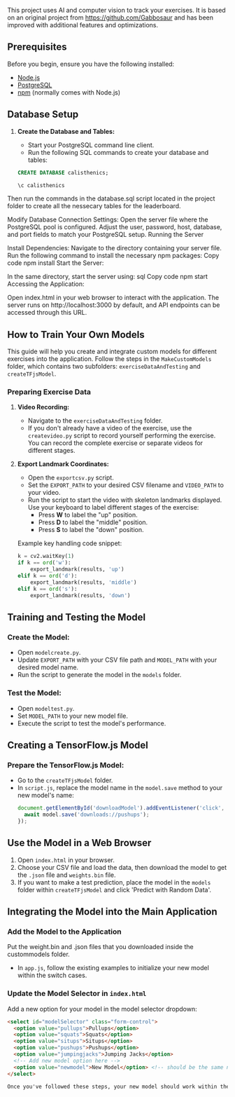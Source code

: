 This project uses AI and computer vision to track your exercises. It is based on an original project from https://github.com/Gabbosaur and has been improved with additional features and optimizations.


## Prerequisites

Before you begin, ensure you have the following installed:
- [Node.js](https://nodejs.org/)
- [PostgreSQL](https://www.postgresql.org/download/)
- [npm](https://npmjs.com/) (normally comes with Node.js)

## Database Setup

1. **Create the Database and Tables:**
   - Start your PostgreSQL command line client.
   - Run the following SQL commands to create your database and tables:

   ```sql
   CREATE DATABASE calisthenics;

   \c calisthenics

Then run the commands in the database.sql script located in the project folder to create all the nessecary tables for the leaderboard.


Modify Database Connection Settings:
Open the server file where the PostgreSQL pool is configured.
Adjust the user, password, host, database, and port fields to match your PostgreSQL setup.
Running the Server


Install Dependencies:
Navigate to the directory containing your server file.
Run the following command to install the necessary npm packages:
Copy code
npm install
Start the Server:

In the same directory, start the server using:
sql
Copy code
npm start
Accessing the Application:

Open index.html in your web browser to interact with the application.
The server runs on http://localhost:3000 by default, and API endpoints can be accessed through this URL.

## How to Train Your Own Models

This guide will help you create and integrate custom models for different exercises into the application. Follow the steps in the `MakeCustomModels` folder, which contains two subfolders: `exerciseDataAndTesting` and `createTFjsModel`.

### Preparing Exercise Data

1. **Video Recording:**
   - Navigate to the `exerciseDataAndTesting` folder.
   - If you don't already have a video of the exercise, use the `createvideo.py` script to record yourself performing the exercise. You can record the complete exercise or separate videos for different stages.

2. **Export Landmark Coordinates:**
   - Open the `exportcsv.py` script.
   - Set the `EXPORT_PATH` to your desired CSV filename and `VIDEO_PATH` to your video.
   - Run the script to start the video with skeleton landmarks displayed. Use your keyboard to label different stages of the exercise:
     - Press **W** to label the "up" position.
     - Press **D** to label the "middle" position.
     - Press **S** to label the "down" position.

   Example key handling code snippet:
   ```python
   k = cv2.waitKey(1)
   if k == ord('w'):
       export_landmark(results, 'up')
   elif k == ord('d'):
       export_landmark(results, 'middle')
   elif k == ord('s'):
       export_landmark(results, 'down')

## Training and Testing the Model

### Create the Model:
- Open `modelcreate.py`.
- Update `EXPORT_PATH` with your CSV file path and `MODEL_PATH` with your desired model name.
- Run the script to generate the model in the `models` folder.

### Test the Model:
- Open `modeltest.py`.
- Set `MODEL_PATH` to your new model file.
- Execute the script to test the model's performance.

## Creating a TensorFlow.js Model

### Prepare the TensorFlow.js Model:
- Go to the `createTFjsModel` folder.
- In `script.js`, replace the model name in the `model.save` method to your new model's name:
  ```javascript
  document.getElementById('downloadModel').addEventListener('click', async () => {
    await model.save('downloads://pushups');
  });


## Use the Model in a Web Browser

1. Open `index.html` in your browser.
2. Choose your CSV file and load the data, then download the model to get the `.json` file and `weights.bin` file.
3. If you want to make a test prediction, place the model in the `models` folder within `createTFjsModel` and click 'Predict with Random Data'.

## Integrating the Model into the Main Application

### Add the Model to the Application

Put the weight.bin and .json files that you downloaded inside the custommodels folder.

- In `app.js`, follow the existing examples to initialize your new model within the switch cases.

### Update the Model Selector in `index.html`

Add a new option for your model in the model selector dropdown:

   ```html
   <select id="modelSelector" class="form-control">
     <option value="pullups">Pullups</option>
     <option value="squats">Squats</option>
     <option value="situps">Situps</option>
     <option value="pushups">Pushups</option>
     <option value="jumpingjacks">Jumping Jacks</option>
     <!-- Add new model option here -->
     <option value="newmodel">New Model</option> <!-- should be the same name in the app.js initialization. -->
   </select>

Once you've followed these steps, your new model should work within the application.


